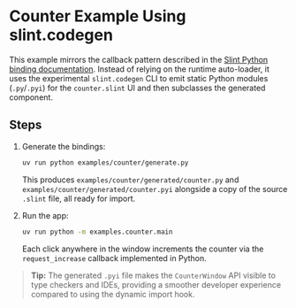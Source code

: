 # Counter Example Using slint.codegen

This example mirrors the callback pattern described in the
[Slint Python binding documentation](https://github.com/slint-ui/slint/blob/master/api/python/slint/README.md#readme).
Instead of relying on the runtime auto-loader, it uses the experimental
`slint.codegen` CLI to emit static Python modules (`.py`/`.pyi`) for the
`counter.slint` UI and then subclasses the generated component.

## Steps

1. Generate the bindings:

   ```bash
   uv run python examples/counter/generate.py
   ```

   This produces `examples/counter/generated/counter.py` and
   `examples/counter/generated/counter.pyi` alongside a copy of the
   source `.slint` file, all ready for import.

2. Run the app:

   ```bash
   uv run python -m examples.counter.main
   ```

   Each click anywhere in the window increments the counter via the
   `request_increase` callback implemented in Python.

> **Tip:** The generated `.pyi` file makes the `CounterWindow` API visible to
> type checkers and IDEs, providing a smoother developer experience compared to
> using the dynamic import hook.
